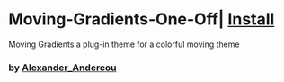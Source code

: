 # Moving-Gradients-One-Off| [Install](https://raw.githubusercontent.com/InfiniteCraftCommunity/userscripts/master/userscripts/Moving-Gradients-One-Off/index.user.js)

Moving Gradients a plug-in theme for  a colorful moving theme

### by [Alexander_Andercou](https://github.com/24sanduAlexandru)
